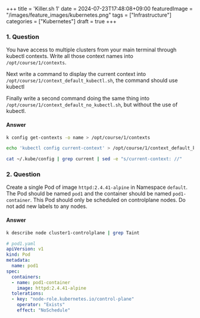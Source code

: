 +++
title = 'Killer.sh 1'
date = 2024-07-23T17:48:08+09:00
featuredImage = "/images/feature_images/kubernetes.png"
tags = ["Infrastructure"]
categories = ["Kubernetes"]
draft = true
+++

### 1. Question

You have access to multiple clusters from your main terminal through kubectl contexts. Write all those context names into `/opt/course/1/contexts`.

Next write a command to display the current context into `/opt/course/1/context_default_kubectl.sh`, the command should use kubectl

Finally write a second command doing the same thing into `/opt/course/1/context_default_no_kubectl.sh`, but without the use of kubectl.

#### Answer

```bash
k config get-contexts -o name > /opt/course/1/contexts

echo 'kubectl config current-context' > /opt/course/1/context_default_kubectl.sh

cat ~/.kube/config | grep current | sed -e "s/current-context: //"
```

### 2. Question

Create a single Pod of image `httpd:2.4.41-alpine` in Namespace `default`. The Pod should be named `pod1` and the container should be named `pod1-container`. This Pod should only be scheduled on controlplane nodes. Do not add new labels to any nodes.

#### Answer

```bash
k describe node cluster1-controlplane | grep Taint
```

```yaml
# pod1.yaml
apiVersion: v1
kind: Pod
metadata:
  name: pod1
spec:
  containers:
  - name: pod1-container
    image: httpd:2.4.41-alpine
  tolerations:
  - key: "node-role.kubernetes.io/control-plane"
    operator: "Exists"
    effect: "NoSchedule"
```
